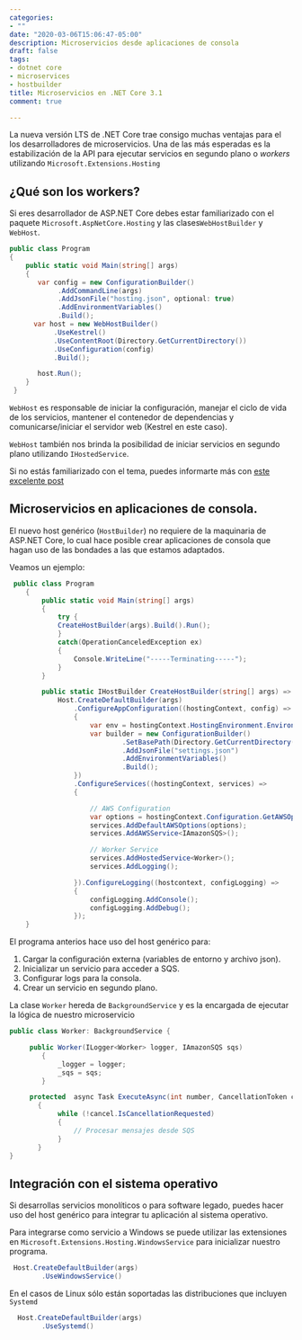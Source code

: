 ```yaml
---
categories:
- ""
date: "2020-03-06T15:06:47-05:00"
description: Microservicios desde aplicaciones de consola
draft: false
tags:
- dotnet core
- microservices
- hostbuilder
title: Microservicios en .NET Core 3.1
comment: true

---
```


La nueva versión LTS de .NET Core trae consigo muchas ventajas para el
los desarrolladores de microservicios. Una de las más esperadas es la
estabilización de la API para ejecutar servicios en segundo plano o
*workers* utilizando `Microsoft.Extensions.Hosting`

## ¿Qué son los workers?

Si eres desarrollador de ASP.NET Core debes estar familiarizado con el
paquete `Microsoft.AspNetCore.Hosting` y las clases`WebHostBuilder` y
`WebHost`.

```cs
public class Program
{
    public static void Main(string[] args)
    {
	   var config = new ConfigurationBuilder()
            .AddCommandLine(args)
            .AddJsonFile("hosting.json", optional: true)
			.AddEnvironmentVariables()
            .Build();
      var host = new WebHostBuilder()
           .UseKestrel()
           .UseContentRoot(Directory.GetCurrentDirectory())
		   .UseConfiguration(config)
           .Build();

       host.Run();
    }
 }
```

`WebHost` es responsable de iniciar la configuración, manejar el ciclo
de vida de los servicios, mantener el contenedor de dependencias y
comunicarse/iniciar el servidor web (Kestrel en este caso).

`WebHost` también nos brinda la posibilidad de iniciar servicios en
segundo plano utilizando `IHostedService`.

Si no estás familiarizado con el tema, puedes informarte más con [este excelente post](https://www.stevejgordon.co.uk/asp-net-core-2-ihostedservice
"Implementing IHostedService in ASP.NET Core 2.0")

## Microservicios en aplicaciones de consola.

El nuevo host genérico (`HostBuilder`) no requiere de la maquinaria de
ASP.NET Core, lo cual hace posible crear aplicaciones de consola que
hagan uso de las bondades a las que estamos adaptados.

Veamos un ejemplo:

```cs
 public class Program
    {
        public static void Main(string[] args)
        {
            try {
            CreateHostBuilder(args).Build().Run();
            }
            catch(OperationCanceledException ex)
            {
                Console.WriteLine("-----Terminating-----");
            }
        }

        public static IHostBuilder CreateHostBuilder(string[] args) =>
            Host.CreateDefaultBuilder(args)
                .ConfigureAppConfiguration((hostingContext, config) =>
                {
				    var env = hostingContext.HostingEnvironment.EnvironmentName;
                    var builder = new ConfigurationBuilder()
                            .SetBasePath(Directory.GetCurrentDirectory())
                            .AddJsonFile("settings.json")
                            .AddEnvironmentVariables()
                            .Build();
                })
                .ConfigureServices((hostingContext, services) =>
                {

	                // AWS Configuration
                    var options = hostingContext.Configuration.GetAWSOptions();
                    services.AddDefaultAWSOptions(options);
                    services.AddAWSService<IAmazonSQS>();

                    // Worker Service
                    services.AddHostedService<Worker>();
                    services.AddLogging();

                }).ConfigureLogging((hostcontext, configLogging) =>
                {
                    configLogging.AddConsole();
                    configLogging.AddDebug();
                });
    }
```

El programa anterios hace uso del host genérico para:

1. Cargar la configuración externa (variables de entorno y archivo json).
2. Inicializar un servicio para acceder a SQS.
3. Configurar logs para la consola.
4. Crear un servicio en segundo plano.

La clase `Worker` hereda de `BackgroundService` y es la encargada de
ejecutar la lógica de nuestro microservicio

```cs
public class Worker: BackgroundService {

	 public Worker(ILogger<Worker> logger, IAmazonSQS sqs)
        {
            _logger = logger;
            _sqs = sqs;
	    }

	 protected  async Task ExecuteAsync(int number, CancellationToken cancel)
       {
            while (!cancel.IsCancellationRequested)
            {
				// Procesar mensajes desde SQS
			}
	   }
}
```

## Integración con el sistema operativo

Si desarrollas servicios monolíticos o para software legado, puedes
hacer uso del host genérico para integrar tu aplicación al sistema
operativo.

Para integrarse como servicio a Windows se puede utilizar las
extensiones en `Microsoft.Extensions.Hosting.WindowsService` para
inicializar nuestro programa.

```cs
 Host.CreateDefaultBuilder(args)
        .UseWindowsService()
```

En el casos de Linux sólo están soportadas las distribuciones que incluyen
`Systemd`

```cs
  Host.CreateDefaultBuilder(args)
        .UseSystemd()
```
